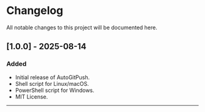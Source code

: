 # Changelog

All notable changes to this project will be documented here.

## [1.0.0] - 2025-08-14
### Added
- Initial release of AutoGitPush.
- Shell script for Linux/macOS.
- PowerShell script for Windows.
- MIT License.

---
